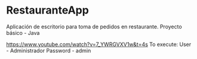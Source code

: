 # RestauranteApp

Aplicación de escritorio para toma de pedidos en restaurante.
Proyecto básico - Java 

https://www.youtube.com/watch?v=7_YWRGVXV1w&t=4s
To execute:
User - Administrador
Password - admin
